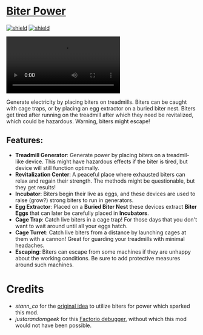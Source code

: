 # [Biter Power](https://mods.factorio.com/mod/biter-power)

[![shield](https://img.shields.io/badge/Ko--fi-Donate%20-hotpink?logo=kofi&logoColor=white)](https://ko-fi.com/stringweasel) [![shield](https://img.shields.io/badge/dynamic/json?color=orange&label=Factorio&query=downloads_count&suffix=%20downloads&url=https%3A%2F%2Fmods.factorio.com%2Fapi%2Fmods%2Fbiter-power)](https://mods.factorio.com/mod/biter-power)

![](https://i.imgur.com/vesO4dr.mp4)

Generate electricity by placing biters on treadmills. Biters can be caught with cage traps, or by placing an egg extractor on a buried biter nest. Biters get tired after running on the treadmill after which they need be revitalized, which could be hazardous. Warning, biters might escape!

## Features:

- **Treadmill Generator**: Generate power by placing biters on a treadmil-like device. This might have hazardous effects if the biter is tired, but device will still function optimally.
- **Revitalization Center**: A peaceful place where exhausted biters can relax and regain their strength. The methods might be questionable, but they get results!
- **Incubator**: Biters begin their live as eggs, and these devices are used to raise (grow?) strong biters to run in generators.
- **Egg Extractor**: Placed on a **Buried Biter Nest** these devices extract **Biter Eggs** that can later be carefully placed in **Incubators**.
- **Cage Trap**: Catch live biters in a cage trap! For those days that you don't want to wait around until all your eggs hatch.
- **Cage Turret**: Catch live biters from a distance by launching cages at them with a cannon! Great for guarding your treadmills with minimal headaches.
- **Escaping**: Biters can escape from some machines if they are unhappy about the working conditions. Be sure to add protective measures around such machines.

# Credits
-  _stann_co_ for the [original idea](https://forums.factorio.com/103767) to utilize biters for power which sparked this mod.
- _justarandomgeek_ for this [Factorio debugger](https://marketplace.visualstudio.com/items?itemName=justarandomgeek.factoriomod-debug), without which this mod would not have been possible.

